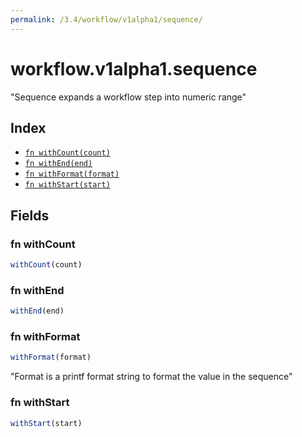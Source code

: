 ```yaml
---
permalink: /3.4/workflow/v1alpha1/sequence/
---
```


# workflow.v1alpha1.sequence

"Sequence expands a workflow step into numeric range"

## Index

* [`fn withCount(count)`](#fn-withcount)
* [`fn withEnd(end)`](#fn-withend)
* [`fn withFormat(format)`](#fn-withformat)
* [`fn withStart(start)`](#fn-withstart)

## Fields

### fn withCount

```ts
withCount(count)
```



### fn withEnd

```ts
withEnd(end)
```



### fn withFormat

```ts
withFormat(format)
```

"Format is a printf format string to format the value in the sequence"

### fn withStart

```ts
withStart(start)
```

